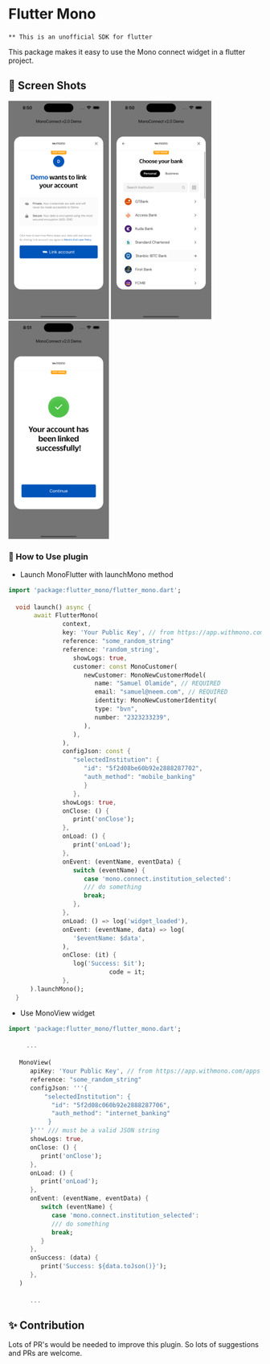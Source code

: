 # Flutter Mono

`** This is an unofficial SDK for flutter`

This package makes it easy to use the Mono connect widget in a flutter project.

## 📸 Screen Shots

<p float="left">
<img src="https://github.com/Zfinix/flutter_mono/blob/main/1.png?raw=true" width="200">
<img src="https://github.com/Zfinix/flutter_mono/blob/main/2.png?raw=true" width="200">
<img src="https://github.com/Zfinix/flutter_mono/blob/main/3.png?raw=true" width="200">
</p>

### 🚀 How to Use plugin

- Launch MonoFlutter with launchMono method

```dart
import 'package:flutter_mono/flutter_mono.dart';

  void launch() async {
       await FlutterMono(
               context,
               key: 'Your Public Key', // from https://app.withmono.com/apps
               reference: "some_random_string"
               reference: 'random_string',
                  showLogs: true,
                  customer: const MonoCustomer(
                     newCustomer: MonoNewCustomerModel(
                        name: "Samuel Olamide", // REQUIRED
                        email: "samuel@neem.com", // REQUIRED
                        identity: MonoNewCustomerIdentity(
                        type: "bvn",
                        number: "2323233239",
                     ),
                  ),
               ),
               configJson: const {
                  "selectedInstitution": {
                     "id": "5f2d08be60b92e2888287702",
                     "auth_method": "mobile_banking"
                     }
                  },
               showLogs: true,
               onClose: () {
                  print('onClose');
               },
               onLoad: () {
                  print('onLoad');
               },
               onEvent: (eventName, eventData) {
                  switch (eventName) {
                     case 'mono.connect.institution_selected':
                     /// do something
                     break;
                  },
               },
               onLoad: () => log('widget_loaded'),
               onEvent: (eventName, data) => log(
                  '$eventName: $data',
               ),
               onClose: (it) {
                  log('Success: $it');
                            code = it;
               },
      ).launchMono();
  }
```

- Use MonoView widget

```dart
import 'package:flutter_mono/flutter_mono.dart';

     ...

   MonoView(
      apiKey: 'Your Public Key', // from https://app.withmono.com/apps
      reference: "some_random_string"
      configJson: '''{
          "selectedInstitution": {
            "id": "5f2d08c060b92e2888287706",
            "auth_method": "internet_banking"
           }
      }''' /// must be a valid JSON string
      showLogs: true,
      onClose: () {
         print('onClose');
      },
      onLoad: () {
         print('onLoad');
      },
      onEvent: (eventName, eventData) {
         switch (eventName) {
            case 'mono.connect.institution_selected':
            /// do something
            break;
         }
      },
      onSuccess: (data) {
         print('Success: ${data.toJson()}');
      },
   )

      ...

```

## ✨ Contribution

Lots of PR's would be needed to improve this plugin. So lots of suggestions and PRs are welcome.
